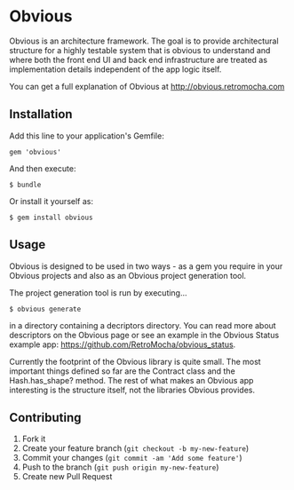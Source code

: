 # Obvious

Obvious is an architecture framework. The goal is to provide architectural structure for a highly testable system that is 
obvious to understand and where both the front end UI and back end infrastructure are treated as implementation details 
independent of the app logic itself.

You can get a full explanation of Obvious at http://obvious.retromocha.com

## Installation

Add this line to your application's Gemfile:

    gem 'obvious'

And then execute:

    $ bundle

Or install it yourself as:

    $ gem install obvious

## Usage

Obvious is designed to be used in two ways - as a gem you require in your Obvious projects and also as an Obvious project 
generation tool. 

The project generation tool is run by executing...

    $ obvious generate 

in a directory containing a decriptors directory. You can read more about descriptors on the Obvious page or see an example
in the Obvious Status example app: https://github.com/RetroMocha/obvious_status. 

Currently the footprint of the Obvious library is quite small. The most important things defined so far are the Contract class
and the Hash.has_shape? method. The rest of what makes an Obvious app interesting is the structure itself, not the libraries Obvious
provides.

## Contributing

1. Fork it
2. Create your feature branch (`git checkout -b my-new-feature`)
3. Commit your changes (`git commit -am 'Add some feature'`)
4. Push to the branch (`git push origin my-new-feature`)
5. Create new Pull Request
